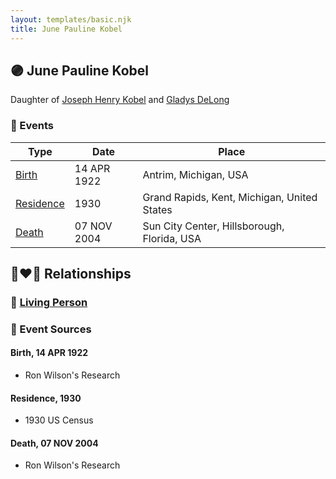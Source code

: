 ```yaml
---
layout: templates/basic.njk
title: June Pauline Kobel
---
```

## 🟣 June Pauline Kobel

Daughter of [Joseph Henry Kobel](/people/5/50400728) and [Gladys DeLong](/people/9/96793928)

### 📆 Events

Type | Date | Place
------ | ------ | ------
[Birth](#event-event-2) | 14 APR 1922 | Antrim, Michigan, USA
[Residence](#event-event-0) | 1930 | Grand Rapids, Kent, Michigan, United States
[Death](#event-event-4) | 07 NOV 2004 | Sun City Center, Hillsborough, Florida, USA

## 👩‍❤️‍👨 Relationships

### 🔵 [Living Person](/people/1/18153459)

### 📰 Event Sources

#### <a id="event-event-2"></a> Birth, 14 APR 1922
* Ron Wilson's Research

#### <a id="event-event-0"></a> Residence, 1930
* 1930 US Census

#### <a id="event-event-4"></a> Death, 07 NOV 2004
* Ron Wilson's Research